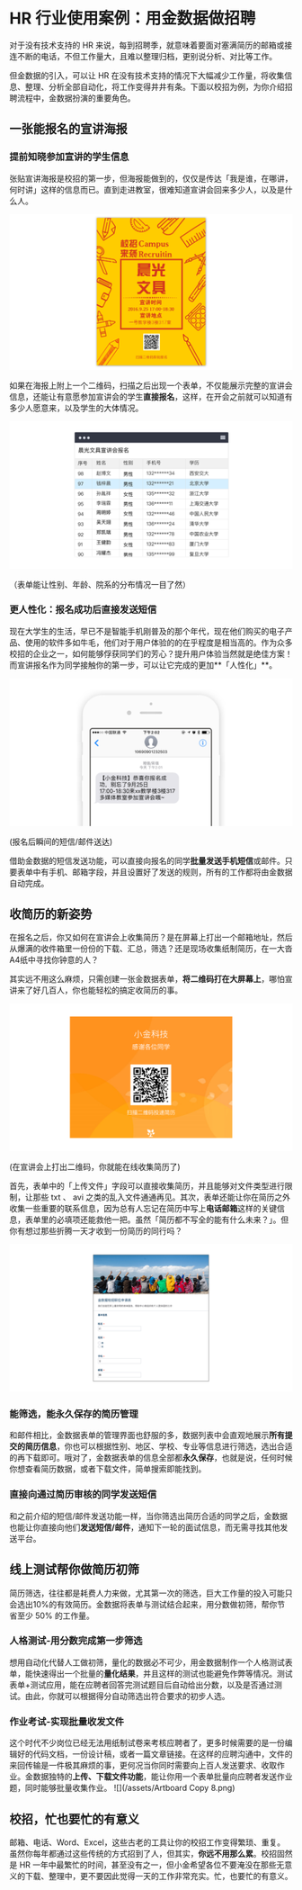 # HR 行业使用案例：用金数据做招聘

对于没有技术支持的 HR 来说，每到招聘季，就意味着要面对塞满简历的邮箱或接连不断的电话，不但工作量大，且难以整理归档，更别说分析、对比等工作。

但金数据的引入，可以让 HR 在没有技术支持的情况下大幅减少工作量，将收集信息、整理、分析全部自动化，将工作变得井井有条。下面以校招为例，为你介绍招聘流程中，金数据扮演的重要角色。

## 一张能报名的宣讲海报

### 提前知晓参加宣讲的学生信息

张贴宣讲海报是校招的第一步，但海报能做到的，仅仅是传达「我是谁，在哪讲，何时讲」这样的信息而已。直到走进教室，很难知道宣讲会回来多少人，以及是什么人。

![](/assets/宣讲海报-企业版2.png)

如果在海报上附上一个二维码，扫描之后出现一个表单，不仅能展示完整的宣讲会信息，还能让有意愿参加宣讲会的学生**直接报名**，这样，在开会之前就可以知道有多少人愿意来，以及学生的大体情况。

![](/assets/宣讲会报名统计.png)

（表单能让性别、年龄、院系的分布情况一目了然）

### 更人性化：报名成功后直接发送短信

现在大学生的生活，早已不是智能手机刚普及的那个年代，现在他们购买的电子产品、使用的软件多如牛毛，他们对于用户体验的的在乎程度是相当高的。作为众多校招的企业之一，如何能够俘获同学们的芳心？提升用户体验当然就是绝佳方案！而宣讲报名作为同学接触你的第一步，可以让它完成的更加**「人性化」**。

![](/assets/HR校招-宣讲会参加短信.png)

\(报名后瞬间的短信\/邮件送达\)

借助金数据的短信发送功能，可以直接向报名的同学**批量发送手机短信**或邮件。只要表单中有手机、邮箱字段，并且设置好了发送的规则，所有的工作都将由金数据自动完成。

## 收简历的新姿势

在报名之后，你又如何在宣讲会上收集简历？是在屏幕上打出一个邮箱地址，然后从爆满的收件箱里一份份的下载、汇总，筛选？还是现场收集纸制简历，在一大沓 A4纸中寻找你钟意的人？

其实远不用这么麻烦，只需创建一张金数据表单，**将二维码打在大屏幕上**，哪怕宣讲来了好几百人，你也能轻松的搞定收简历的事。

![](/assets/HR校招-PPT填简历.png)

\(在宣讲会上打出二维码，你就能在线收集简历了\)

首先，表单中的「上传文件」字段可以直接收集简历，并且能够对文件类型进行限制，让那些 txt 、 avi 之类的乱入文件通通再见。其次，表单还能让你在简历之外收集一些重要的联系信息，因为总有人忘记在简历中写上**电话邮箱**这样的关键信息，表单里的必填项还能救他一把。虽然「简历都不写全的能有什么未来？」。但你有想过那些折腾一天才收到一份简历的同行吗？

![](/assets/小金简历.png)

### 能筛选，能永久保存的简历管理

和邮件相比，金数据表单的管理界面也舒服的多，数据列表中会直观地展示**所有提交的简历信息**，你也可以根据性别、地区、学校、专业等信息进行筛选，选出合适的再下载即可。哦对了，金数据表单的信息全部都**永久保存**，也就是说，任何时候你想查看简历数据，或者下载文件，简单搜索即能找到。

### 直接向通过简历审核的同学发送短信

和之前介绍的短信\/邮件发送功能一样，当你筛选出简历合适的同学之后，金数据也能让你直接向他们**发送短信\/邮件**，通知下一轮的面试信息，而无需寻找其他发送平台。

## 线上测试帮你做简历初筛

简历筛选，往往都是耗费人力来做，尤其第一次的筛选，巨大工作量的投入可能只会选出10%的有效简历。金数据将表单与测试结合起来，用分数做初筛，帮你节省至少 50% 的工作量。

### 人格测试-用分数完成第一步筛选

想用自动化代替人工做初筛，量化的数据必不可少，用金数据制作一个人格测试表单，能快速得出一个批量的**量化结果**，并且这样的测试也能避免作弊等情况。测试表单+测试应用，能在应聘者回答完测试题目后自动给出分数，以及是否通过测试。由此，你就可以根据得分自动筛选出符合要求的初步人选。

### 作业考试-实现批量收发文件

这个时代不少岗位已经无法用纸制试卷来考核应聘者了，更多时候需要的是一份编辑好的代码文档，一份设计稿，或者一篇文章链接。在这样的应聘沟通中，文件的来回传输是一件极其麻烦的事，更何况当你同时需要向上百人发送要求、收取作业。金数据独特的**上传、下载文件功能**，能让你用一个表单批量向应聘者发送作业题，同时能够批量收集作业。
![](/assets/Artboard Copy 8.png)

## 校招，忙也要忙的有意义

邮箱、电话、Word、Excel，这些古老的工具让你的校招工作变得繁琐、重复。虽然你每年都通过这些传统的方式招到了人，但其实，**你远不用那么累**。校招固然是 HR 一年中最繁忙的时间，甚至没有之一，但小金希望各位不要淹没在那些无意义的下载、整理中，更不要因此觉得一天的工作非常充实。忙，也要忙的有意义。


